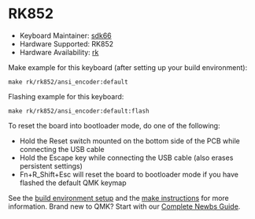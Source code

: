 # RK852

* Keyboard Maintainer: [sdk66](https://github.com/sdk66)
* Hardware Supported: RK852
* Hardware Availability: [rk](http://www.rkgaming.com)

Make example for this keyboard (after setting up your build environment):

    make rk/rk852/ansi_encoder:default
        
Flashing example for this keyboard:

    make rk/rk852/ansi_encoder:default:flash

To reset the board into bootloader mode, do one of the following:

* Hold the Reset switch mounted on the bottom side of the PCB while connecting the USB cable
* Hold the Escape key while connecting the USB cable (also erases persistent settings)
* Fn+R_Shift+Esc will reset the board to bootloader mode if you have flashed the default QMK keymap

See the [build environment setup](https://docs.qmk.fm/#/getting_started_build_tools) and the [make instructions](https://docs.qmk.fm/#/getting_started_make_guide) for more information. Brand new to QMK? Start with our [Complete Newbs Guide](https://docs.qmk.fm/#/newbs).

